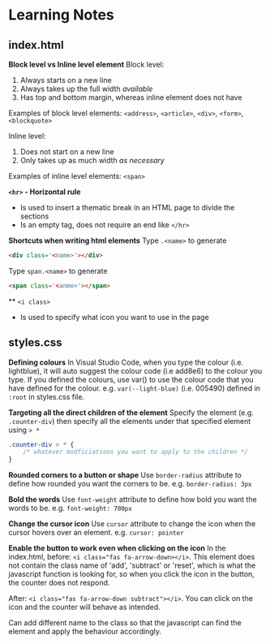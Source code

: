 # Learning Notes

## index.html
**Block level vs Inline level element**
Block level:
1. Always starts on a new line
2. Always takes up the full width _available_
3. Has top and bottom margin, whereas inline element does not have

Examples of block level elements: `<address>`, `<article>`, `<div>`, `<form>`, `<blockquote>`

Inline level:
1. Does not start on a new line
2. Only takes up as much width _as necessary_

Examples of inline level elements: `<span>`

**`<hr>` - Horizontal rule**
- Is used to insert a thematic break in an HTML page to divide the sections
- Is an empty tag, does not require an end like `</hr>`

**Shortcuts when writing html elements**
Type `.<name>` to generate
```html
<div class='<name>'></div>
```

Type `span.<name>` to generate
```html
<span class='<anme>'></span>
```

** `<i class>` 
- Is used to specify what icon you want to use in the page

## styles.css
**Defining colours**
In Visual Studio Code, when you type the colour (i.e. lightblue), it will auto suggest the colour code (i.e add8e6) to the colour you type.
If you defined the colours, use var() to use the colour code that you have defined for the colour.
e.g. `var(--light-blue)` (i.e. 005490) defined in `:root` in styles.css file.

**Targeting all the direct children of the element**
Specify the element (e.g. `.counter-div`) then specify all the elements under that specified element using `> *`
```css
.counter-div > * {
    /* whatever modficiations you want to apply to the children */
}
```

**Rounded corners to a button or shape**
Use `border-radius` attribute to define how rounded you want the corners to be.
e.g. `border-radius: 3px`

**Bold the words**
Use `font-weight` attribute to define how bold you want the words to be.
e.g. `font-weight: 700px`

**Change the cursor icon**
Use `cursor` attribute to change the icon when the cursor hovers over an element.
e.g. `cursor: pointer`

**Enable the button to work even when clicking on the icon**
In the index.html, before: `<i class="fas fa-arrow-down></i>`. This element does not contain the class name of 'add', 'subtract' or 'reset', which is what the javascript function is looking for, so when you click the icon in the button, the counter does not respond.

After: `<i class="fas fa-arrow-down subtract"></i>`. You can click on the icon and the counter will behave as intended.

Can add different name to the class so that the javascript can find the element and apply the behaviour accordingly.
